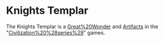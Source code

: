 # Knights Templar

The Knights Templar is a [Great%20Wonder](wonder) and [Artifacts](artifact) in the "[Civilization%20%28series%29](Civilization)" games.